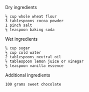 Dry ingredients

    ½ cup whole wheat flour
    3 tablespoons cocoa powder
    1 pinch salt
    ¼ teaspoon baking soda

Wet ingredients

    ⅓ cup sugar
    ½ cup cold water
    2 tablespoons neutral oil
    ½ tablespoon lemon juice or vinegar
    ½ teaspoon vanilla essence

Additional ingredients

    100 grams sweet chocolate